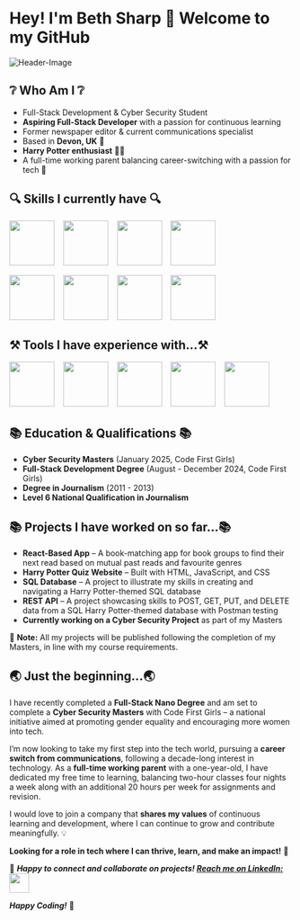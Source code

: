 # Hey! I'm Beth Sharp 👋 Welcome to my GitHub

![Header-Image](https://i.pinimg.com/736x/66/b6/b6/66b6b6e6eeac2bd0c36a90ab1f18df11.jpg)  
<!-- Header image representing my GitHub profile -->

## ❔ **Who Am I** ❔

+ Full-Stack Development & Cyber Security Student
+ **Aspiring Full-Stack Developer** with a passion for continuous learning
+ Former newspaper editor & current communications specialist
+ Based in **Devon, UK** 📍
+ **Harry Potter enthusiast** 🎨✨
+ A full-time working parent balancing career-switching with a passion for tech 🚀

## 🔍 Skills I currently have 🔍
<p>
  <!-- JavaScript devicon -->
  <img height=80 src="https://cdn.jsdelivr.net/gh/devicons/devicon@latest/icons/javascript/javascript-original.svg" /> &nbsp;&nbsp;
  <!-- HTML5 devicon -->
  <img height=80 src="https://cdn.jsdelivr.net/gh/devicons/devicon@latest/icons/html5/html5-original-wordmark.svg" /> &nbsp;&nbsp;
  <!-- CSS3 devicon -->
  <img height=80 src="https://cdn.jsdelivr.net/gh/devicons/devicon@latest/icons/css3/css3-original-wordmark.svg" /> &nbsp;&nbsp;
  <!-- React devicon -->
  <img height=80 src="https://cdn.jsdelivr.net/gh/devicons/devicon@latest/icons/react/react-original-wordmark.svg" />
</p>

<p>
  <!-- Node.js devicon -->
  <img height=80 src="https://cdn.jsdelivr.net/gh/devicons/devicon@latest/icons/nodejs/nodejs-original-wordmark.svg" /> &nbsp;&nbsp;
  <!-- TypeScript devicon -->
  <img height=80 src="https://cdn.jsdelivr.net/gh/devicons/devicon@latest/icons/typescript/typescript-original.svg" /> &nbsp;&nbsp;
  <!-- MySQL devicon -->
  <img height=80 src="https://cdn.jsdelivr.net/gh/devicons/devicon@latest/icons/mysql/mysql-original-wordmark.svg" /> &nbsp;&nbsp;
  <!-- Git devicon -->
  <img height=80 src="https://cdn.jsdelivr.net/gh/devicons/devicon@latest/icons/git/git-original-wordmark.svg" />
</p>

## ⚒️ Tools I have experience with...⚒️
<p>
  <!-- GitHub devicon -->
  <img height=80 src="https://i.pinimg.com/474x/6e/39/83/6e3983ef421a6536731ab1123d847d60.jpg" /> &nbsp;&nbsp;
  <!-- CodePen devicon -->
  <img height=80 src="https://i.ytimg.com/vi/H46C8rEaVHg/maxresdefault.jpg" /> &nbsp;&nbsp;
  <!-- Postman devicon -->
  <img height=80 src="https://cdn.jsdelivr.net/gh/devicons/devicon@latest/icons/postman/postman-original-wordmark.svg" /> &nbsp;&nbsp;
  <!-- VS Code devicon -->
  <img height=80 src="https://cdn.jsdelivr.net/gh/devicons/devicon@latest/icons/vscode/vscode-original-wordmark.svg" /> &nbsp;&nbsp;
  <!-- Figma devicon -->
  <img height=80 src="https://cdn.dribbble.com/userupload/10426970/file/still-d2c7ea827bf4b90f4fdd39cf15e9a835.png?format=webp&resize=400x300&vertical=center" /> &nbsp;&nbsp;
</p>

## 📚 Education & Qualifications 📚

+ **Cyber Security Masters** (January 2025, Code First Girls)
+ **Full-Stack Development Degree** (August - December 2024, Code First Girls)
+ **Degree in Journalism** (2011 - 2013)
+ **Level 6 National Qualification in Journalism**

## 📚 Projects I have worked on so far...📚

+ **React-Based App** – A book-matching app for book groups to find their next read based on mutual past reads and favourite genres
+ **Harry Potter Quiz Website** – Built with HTML, JavaScript, and CSS
+ **SQL Database** – A project to illustrate my skills in creating and navigating a Harry Potter-themed SQL database
+ **REST API** – A project showcasing skills to POST, GET, PUT, and DELETE data from a SQL Harry Potter-themed database with Postman testing
+ **Currently working on a Cyber Security Project** as part of my Masters

📝 **Note:** All my projects will be published following the completion of my Masters, in line with my course requirements.

## 🌏 Just the beginning...🌏

I have recently completed a **Full-Stack Nano Degree** and am set to complete a **Cyber Security Masters** with Code First Girls – a national initiative aimed at promoting gender equality and encouraging more women into tech.

I’m now looking to take my first step into the tech world, pursuing a **career switch from communications**, following a decade-long interest in technology. As a **full-time working parent** with a one-year-old, I have dedicated my free time to learning, balancing two-hour classes four nights a week along with an additional 20 hours per week for assignments and revision.

I would love to join a company that **shares my values** of continuous learning and development, where I can continue to grow and contribute meaningfully. 💡

**Looking for a role in tech where I can thrive, learn, and make an impact!** 🚀

📩 **_Happy to connect and collaborate on projects! [Reach me on LinkedIn:](https://www.linkedin.com/in/beth-sharp-93b758105)_** [<img height=35 src="https://cdn-icons-png.flaticon.com/512/174/174857.png" />](https://www.linkedin.com/in/beth-sharp-93b758105)

**_Happy Coding!_** 🚀
